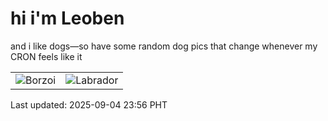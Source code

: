 # hi i'm Leoben

and i like dogs—so have some random dog pics that change whenever my CRON feels like it

|  |  |
|--------|----------|
| ![Borzoi](https://random-dog-vercel.vercel.app/api/random-borzoi?v=1757001383) | ![Labrador](https://random-dog-vercel.vercel.app/api/random-labrador?v=1757001383) |

Last updated: 2025-09-04 23:56 PHT
